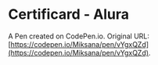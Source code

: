 # Certificard - Alura

A Pen created on CodePen.io. Original URL: [https://codepen.io/Miksana/pen/vYgxQZd](https://codepen.io/Miksana/pen/vYgxQZd).


